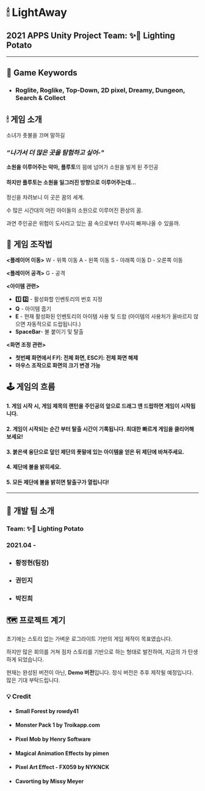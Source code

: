 # 🕯 LightAway
## 2021 APPS Unity Project Team: ✨🥔 Lighting Potato
---
## 👾 Game Keywords
- ### Roglite, Roglike, Top-Down, 2D pixel, Dreamy, Dungeon, Search & Collect

## 🕯 게임 소개 
 소녀가 촛불을 끄며 말하길
 
### *“나가서 더 많은 곳을 탐험하고 싶어-"*

**소원을 이루어주는 악마, 플루토**의 꾐에 넘어가 소원을 빌게 된 주인공

#### 하지만 플루토는 소원을 일그러진 방향으로 이루어주는데…

정신을 차려보니 이 곳은 꿈의 세계.

수 많은 시간대의 어린 아이들의 소원으로 이루어진 환상의 꿈.

과연 주인공은 위험이 도사리고 있는 꿈 속으로부터 무사히 빠져나올 수 있을까.


## 🎲 게임 조작법

**<플레이어 이동>**
W - 위쪽 이동
A - 왼쪽 이동
S -  아래쪽 이동
D - 오른쪽 이동
  
**<플레이어 공격>**
G - 공격

**<아이템 관련>**
- **1️⃣ 2️⃣** - 활성화할 인벤토리의 번호 지정
- **Q** - 아이템 줍기
- **E** - 현재 활성화된 인벤토리의 아이템 사용 및 드랍
  (아이템의 사용처가 올바르지 않으면 자동적으로 드랍됩니다.)
- **SpaceBar**- 불 붙이기 및 탈출

**<화면 조정 관련>**
- **첫번째 화면에서 F키: 전체 화면, ESC키: 전체 화면 해제**
- **마우스 조작으로 화면의 크기 변경 가능**
## 🕹 게임의 흐름
#### 1. 게임 시작 시, 게임 제목의 랜턴을 주인공의 앞으로 드래그 앤 드랍하면 게임이 시작됩니다.
#### 2. 게임이 시작되는 순간 부터 탈출 시간이 기록됩니다. 최대한 빠르게 게임을 클리어해보세요!
#### 3. 붉은색 융단으로 덮인 제단의 푯말에 있는 아이템을 얻은 뒤 제단에 바쳐주세요.
#### 4. 제단에 불을 밝히세요.
#### 5. 모든 제단에 불을 밝히면 탈출구가 열립니다!

---
## 🎳 개발 팀 소개
### Team: ✨🥔 Lighting Potato
### 2021.04 - 
- ### 황정현(팀장)
- ### 권민지
- ### 박진희


## 🗺 프로젝트 계기

초기에는 스토리 없는 가벼운 로그라이트 기반의 게임 제작이 목표였습니다.

하지만 많은 회의를 거쳐 점차 스토리를 기반으로 하는 형태로 발전하여, 지금의 <Light Away>가 탄생하게 되었습니다.

현재는 완성된 버전이 아닌, **Demo 버전**입니다. 정식 버전은 추후 제작될 예정입니다. 많은 기대 부탁드립니다.

### 💡 Credit
  
- #### Small Forest by rowdy41
  
- #### Monster Pack 1 by Troikapp.com
  
- #### Pixel Mob by Henry Software
  
- #### Magical Animation Effects by pimen
  
- #### Pixel Art Effect - FX059 by NYKNCK
  
- #### Cavorting by Missy Meyer
  
